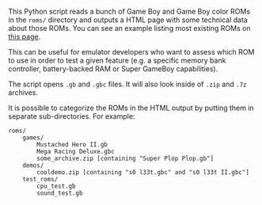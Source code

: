 This Python script reads a bunch of Game Boy and Game Boy color ROMs in the `roms/` directory and outputs a HTML page with some technical data about those ROMs. You can see an example listing most existing ROMs on [this page](http://merwanachibet.net/gameboy-rom-list.html).

This can be useful for emulator developers who want to assess which ROM to use in order to test a given feature (e.g. a specific memory bank controller, battery-backed RAM or Super GameBoy capabilities).

The script opens `.gb` and `.gbc` files. It will also look inside of `.zip` and `.7z` archives.

It is possible to categorize the ROMs in the HTML output by putting them in separate sub-directories. For example:

    roms/
        games/
            Mustached Hero II.gb
            Mega Racing Deluxe.gbc
            some_archive.zip [containing "Super Plop Plop.gb"]
        demos/
            cooldemo.zip [containing "s0 l33t.gbc" and "s0 l33t II.gbc"]
        test_roms/
            cpu_test.gb
            sound_test.gb

